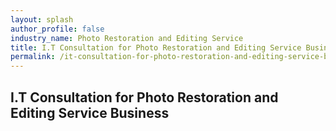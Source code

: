 ```yaml
---
layout: splash 
author_profile: false 
industry_name: Photo Restoration and Editing Service
title: I.T Consultation for Photo Restoration and Editing Service Business
permalink: /it-consultation-for-photo-restoration-and-editing-service-business
---
```


## I.T Consultation for Photo Restoration and Editing Service Business